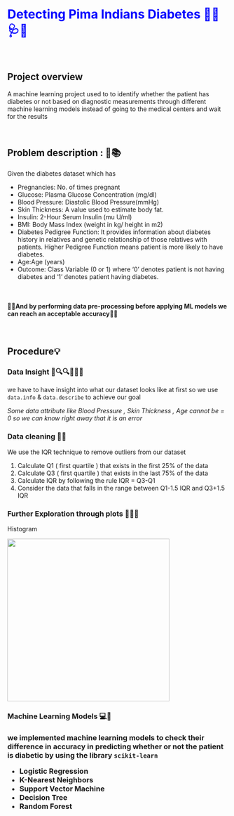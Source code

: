 
<h1 style="color:blue">Detecting Pima Indians Diabetes 👨‍⚕️🩺🏥</h1><br>
<h2>Project overview</h2>
<p>A machine learning project used to to identify whether the patient has diabetes or not based on diagnostic measurements through different machine learning models instead
of going to the medical centers and wait for the results</p><br>
<h2>Problem description : 📖📚 </h2>
<p>Given the diabetes dataset which has 
<ul>
  <li>Pregnancies: No. of times pregnant</li>
  <li>Glucose: Plasma Glucose Concentration (mg/dl)</li>
  <li>Blood Pressure: Diastolic Blood Pressure(mmHg)</li>
  <li>Skin Thickness: A value used to estimate body fat.</li>
  <li>Insulin: 2-Hour Serum Insulin (mu U/ml)</li>
  <li>BMI: Body Mass Index (weight in kg/ height in m2)</li>
  <li>Diabetes Pedigree Function: It provides information about diabetes history in relatives and genetic relationship of those relatives with patients. Higher Pedigree Function means patient is more likely to have diabetes.</li>
  <li>Age:Age (years)</li>
  <li>Outcome: Class Variable (0 or 1) where ‘0’ denotes patient is not having diabetes and ‘1’ denotes patient having diabetes.</li> 
</ul><br>
<h4> 🎈🎉And by performing data pre-processing before applying ML models we can reach an acceptable accuracy🎈🎉</h4>

</p><br>
<h2>Procedure💡</h>
<h3>Data Insight 🔭🔍🔍🕵🏻‍♂️</h3>
<p> we have to have insight into what our dataset looks like at first so we use <code>data.info</code> & <code>data.describe</code> to achieve our goal </p>
<i> Some data attribute like Blood Pressure , Skin Thickness , Age cannot be = 0 so we can know right away that it is an error</i>
<h3>Data cleaning 🧹🧽</h3>

<p> We use the IQR technique to remove outliers from our dataset </p>
<ol>
  <li> Calculate Q1 ( first quartile ) that exists in the first 25% of the data </li>
  <li> Calculate Q3 ( first quartile ) that exists in the last 75% of the data </li>
  <li> Calculate IQR by following the rule IQR = Q3-Q1 </li>
  <li> Consider the data that falls in the range between Q1-1.5 IQR and Q3+1.5 IQR </li>
</ol>
<h3>Further Exploration through plots 🕵🏻‍♂️</h3>
<p> Histogram</p>
<img src="https://cdn.discordapp.com/attachments/820090984553119765/853052231238025256/unknown.png" width="370"/><br>
<h3> Machine Learning Models 💻🤔 <h3>
<p> we implemented machine learning models to check their difference in accuracy in predicting whether or not the patient is diabetic by using the library 
  <code>scikit-learn</code> </p>
  <ul>
    <li>Logistic Regression</li>
    <li>K-Nearest Neighbors</li> 
    <li>Support Vector Machine</li> 
    <li>Decision Tree</li> 
    <li>Random Forest </li>
  </ul>

